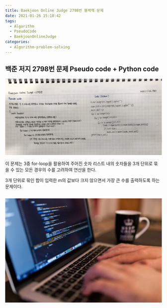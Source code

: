 ```yaml
---
title: Baekjoon Online Judge 2798번 블랙잭 문제
date: 2021-01-26 15:18:42
tags:
  - Algorithm
  - PseudoCode
  - BaekjoonOnlineJudge
categories:
  - Algorithm-problem-solving
---
```


## 백준 저지 2798번 문제 Pseudo code + Python code

![](/images/post_images/210126_baekjoon_2798.png)

이 문제는 3중 for-loop을 활용하여 주어진 숫자 리스트 내의 숫자들을 3개 단위로 묶을 수 있는 모든 경우의 수를 고려하여 연산을 한다.

3개 단위로 묶인 합이 입력한 m의 값보다 크지 않으면서 가장 큰 수를 출력하도록 하는 문제이다.

## ![](/images/post_images/210124_developer.jpg)

  <!-- more -->
